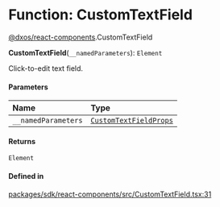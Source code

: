 # Function: CustomTextField

[@dxos/react-components](../modules/dxos_react_components.md).CustomTextField

**CustomTextField**(`__namedParameters`): `Element`

Click-to-edit text field.

#### Parameters

| Name | Type |
| :------ | :------ |
| `__namedParameters` | [`CustomTextFieldProps`](../interfaces/dxos_react_components.CustomTextFieldProps.md) |

#### Returns

`Element`

#### Defined in

[packages/sdk/react-components/src/CustomTextField.tsx:31](https://github.com/dxos/dxos/blob/db8188dae/packages/sdk/react-components/src/CustomTextField.tsx#L31)
